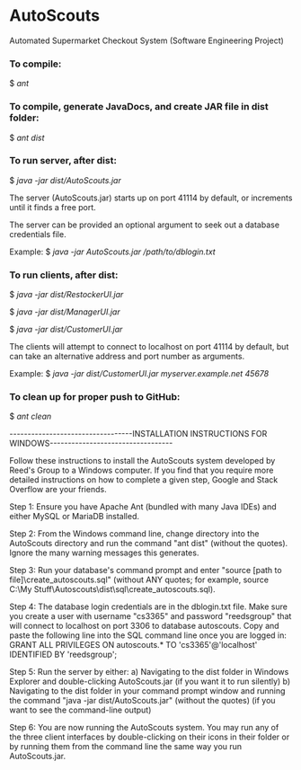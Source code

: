 # AutoScouts
Automated Supermarket Checkout System (Software Engineering Project)


### To compile:
$ *ant*

### To compile, generate JavaDocs, and create JAR file in dist folder:
$ *ant dist*

### To run server, after dist:
$ *java -jar dist/AutoScouts.jar*

The server (AutoScouts.jar) starts up on port 41114 by default, or increments until it finds a free port.

The server can be provided an optional argument to seek out a database credentials file.

Example: $ *java -jar AutoScouts.jar /path/to/dblogin.txt*

### To run clients, after dist:
$ *java -jar dist/RestockerUI.jar* 

$ *java -jar dist/ManagerUI.jar*

$ *java -jar dist/CustomerUI.jar*

The clients will attempt to connect to localhost on port 41114 by default, but can take an alternative address and port number as arguments.

Example: $ *java -jar dist/CustomerUI.jar myserver.example.net 45678*

### To clean up for proper push to GitHub:
$ *ant clean*

----------------------------------INSTALLATION INSTRUCTIONS FOR WINDOWS----------------------------------

Follow these instructions to install the AutoScouts system developed by Reed's Group to a Windows computer. If you find
that you require more detailed instructions on how to complete a given step, Google and Stack Overflow are your friends.

Step 1: Ensure you have Apache Ant (bundled with many Java IDEs) and either MySQL or MariaDB installed.

Step 2: From the Windows command line, change directory into the AutoScouts directory and run the command "ant dist" (without
the quotes). Ignore the many warning messages this generates.

Step 3: Run your database's command prompt and enter "source [path to file]\create_autoscouts.sql" (without ANY quotes; for
example, source C:\My Stuff\Autoscouts\dist\sql\create_autoscouts.sql).

Step 4: The database login credentials are in the dblogin.txt file. Make sure you create a user with username "cs3365" and
password "reedsgroup" that will connect to localhost on port 3306 to database autoscouts. Copy and paste the following line
into the SQL command line once you are logged in: GRANT ALL PRIVILEGES ON autoscouts.* TO 'cs3365'@'localhost' IDENTIFIED BY 'reedsgroup';

Step 5: Run the server by either: 
	a) Navigating to the dist folder in Windows Explorer and double-clicking AutoScouts.jar (if you want it to run silently)
	b) Navigating to the dist folder in your command prompt window and running the command "java -jar dist/AutoScouts.jar"
	(without the quotes) (if you want to see the command-line output)
	 
Step 6: You are now running the AutoScouts system. You may run any of the three client interfaces by double-clicking on their
icons in their folder or by running them from the command line the same way you run AutoScouts.jar.


